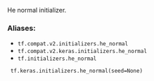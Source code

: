 He normal initializer.
### Aliases:
- `tf.compat.v2.initializers.he_normal`
- `tf.compat.v2.keras.initializers.he_normal`
- `tf.initializers.he_normal`

```
 tf.keras.initializers.he_normal(seed=None)
```
